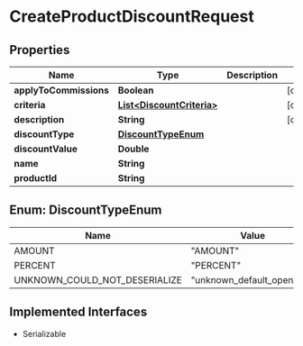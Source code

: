 

# CreateProductDiscountRequest


## Properties

| Name | Type | Description | Notes |
|------------ | ------------- | ------------- | -------------|
|**applyToCommissions** | **Boolean** |  |  [optional] |
|**criteria** | [**List&lt;DiscountCriteria&gt;**](DiscountCriteria.md) |  |  [optional] |
|**description** | **String** |  |  [optional] |
|**discountType** | [**DiscountTypeEnum**](#DiscountTypeEnum) |  |  |
|**discountValue** | **Double** |  |  |
|**name** | **String** |  |  |
|**productId** | **String** |  |  |



## Enum: DiscountTypeEnum

| Name | Value |
|---- | -----|
| AMOUNT | &quot;AMOUNT&quot; |
| PERCENT | &quot;PERCENT&quot; |
| UNKNOWN_COULD_NOT_DESERIALIZE | &quot;unknown_default_open_api&quot; |


## Implemented Interfaces

* Serializable

